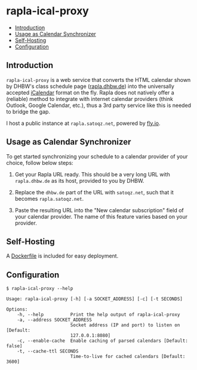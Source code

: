 # rapla-ical-proxy

- [Introduction](#introduction)
- [Usage as Calendar Synchronizer](#usage-as-calendar-synchronizer)
- [Self-Hosting](#self-hosting)
- [Configuration](#configuration)

## Introduction

`rapla-ical-proxy` is a web service that converts the HTML calendar shown by DHBW's class schedule page ([rapla.dhbw.de](https://rapla.dhbw.de)) into the universally accepted [iCalendar](https://icalendar.org/) format on the fly.
Rapla does not natively offer a (reliable) method to integrate with internet calendar providers (think Outlook, Google Calendar, etc.), thus a 3rd party service like this is needed to bridge the gap.

I host a public instance at `rapla.satoqz.net`, powered by [fly.io](https://fly.io).

## Usage as Calendar Synchronizer

To get started synchronizing your schedule to a calendar provider of your choice, follow below steps:

1. Get your Rapla URL ready.
   This should be a very long URL with `rapla.dhbw.de` as its host, provided to you by DHBW.

2. Replace the `dhbw.de` part of the URL with `satoqz.net`, such that it becomes `rapla.satoqz.net`.

3. Paste the resulting URL into the "New calendar subscription" field of your calendar provider. The name of this feature varies based on your provider.

## Self-Hosting

A [Dockerfile](./Dockerfile) is included for easy deployment.

## Configuration

```
$ rapla-ical-proxy --help

Usage: rapla-ical-proxy [-h] [-a SOCKET_ADDRESS] [-c] [-t SECONDS]

Options:
    -h, --help          Print the help output of rapla-ical-proxy
    -a, --address SOCKET_ADDRESS
                        Socket address (IP and port) to listen on [Default:
                        127.0.0.1:8080]
    -c, --enable-cache  Enable caching of parsed calendars [Default: false]
    -t, --cache-ttl SECONDS
                        Time-to-live for cached calendars [Default: 3600]
```
